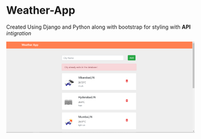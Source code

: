 # Weather-App

Created Using Django and Python along with bootstrap for styling with **API** *intigration*

![](images/Weather-App.png)

